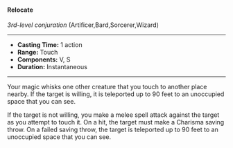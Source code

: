 #### Relocate
*3rd-level conjuration* (Artificer,Bard,Sorcerer,Wizard)
___
- **Casting Time:** 1 action
- **Range:** Touch
- **Components:** V, S
- **Duration:** Instantaneous
---
Your magic whisks one other creature that you touch to another place nearby. If the target is willing, it is teleported up to 90 feet to an unoccupied space that you can see.

If the target is not willing, you make a melee spell attack against the target as you attempt to touch it. On a hit, the target must make a Charisma saving throw. On a failed saving throw, the target is teleported up to 90 feet to an unoccupied space that you can see.
